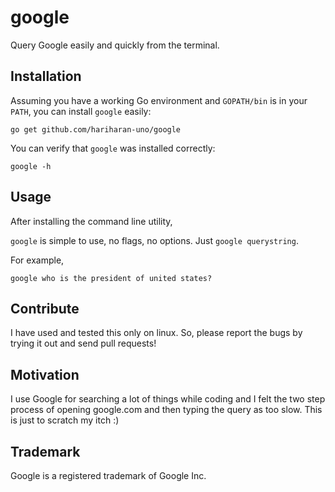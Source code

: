 # google

Query Google easily and quickly from the terminal.

## Installation

Assuming you have a working Go environment and `GOPATH/bin` is in your `PATH`, you can install `google` easily: 

~~~ shell
go get github.com/hariharan-uno/google
~~~

You can verify that `google` was installed correctly:

~~~ shell
google -h
~~~

## Usage

After installing the command line utility, 

`google` is simple to use, no flags, no options. Just `google querystring`. 

For example,

~~~ shell
google who is the president of united states?
~~~

## Contribute

I have used and tested this only on linux. So, please report the bugs by trying it out and send pull requests!

## Motivation

I use Google for searching a lot of things while coding and I felt the two step process of opening google.com and then typing the query as too slow. This is just to scratch my itch :)

## Trademark

Google is a registered trademark of Google Inc.